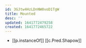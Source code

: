 ```yaml
---
id: 3GJtw4HzLDnNW0voD1TgW
title: Mounted
desc: ''
updated: 1641772479258
created: 1641772465722
---
```



- [[p.instanceOf]] [[c.Pred.Shapow]]
